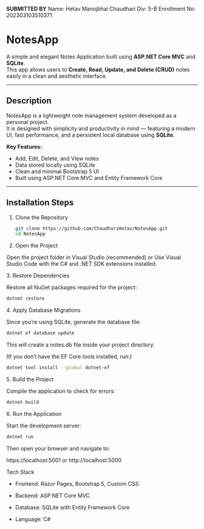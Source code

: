 **SUBMITTED BY**
Name: Hetav Manojbhai Chaudhari
Div: 5-B
Enrollment No: 202303103510371


#  NotesApp

A simple and elegant Notes Application built using **ASP.NET Core MVC** and **SQLite**.  
This app allows users to **Create, Read, Update, and Delete (CRUD)** notes easily in a clean and aesthetic interface.

---

## Description

NotesApp is a lightweight note management system developed as a personal project.  
It is designed with simplicity and productivity in mind — featuring a modern UI, fast performance, and a persistent local database using **SQLite**.

**Key Features:**
-  Add, Edit, Delete, and View notes  
-  Data stored locally using SQLite  
-  Clean and minimal Bootstrap 5 UI  
-  Built using ASP.NET Core MVC and Entity Framework Core  

---

##  Installation Steps

1. Clone the Repository
   ```bash
   git clone https://github.com/ChaudhariHetav/NotesApp.git
   cd NotesApp

2. Open the Project

Open the project folder in Visual Studio (recommended)
or
Use Visual Studio Code with the C# and .NET SDK extensions installed.

3️. Restore Dependencies

Restore all NuGet packages required for the project:

  ```bash
  dotnet restore

  ```

4️. Apply Database Migrations

Since you’re using SQLite, generate the database file:

  ```bash
  dotnet ef database update

  ```


This will create a notes.db file inside your project directory.

(If you don’t have the EF Core tools installed, run:)

  ```bash
  dotnet tool install --global dotnet-ef

  ```

5️. Build the Project

Compile the application to check for errors:

  ```bash
  dotnet build

  ```


6️. Run the Application

  Start the development server:

  ```bash
  dotnet run

  ```


Then open your browser and navigate to:

https://localhost:5001
or
http://localhost:5000



Tech Stack

- Frontend: Razor Pages, Bootstrap 5, Custom CSS

- Backend: ASP.NET Core MVC

- Database: SQLite with Entity Framework Core

- Language: C#







